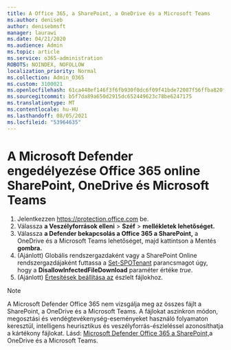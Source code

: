 ```yaml
---
title: A Office 365, a SharePoint, a OneDrive és a Microsoft Teams
ms.author: deniseb
author: denisebmsft
manager: laurawi
ms.date: 04/21/2020
ms.audience: Admin
ms.topic: article
ms.service: o365-administration
ROBOTS: NOINDEX, NOFOLLOW
localization_priority: Normal
ms.collection: Admin_O365
ms.custom: 3100021
ms.openlocfilehash: 61ca448ef146f3f6fb930f0dc6f09f41bde72087f56ffba820f0a2d517cddb31
ms.sourcegitcommit: b5f7da89a650d2915dc652449623c78be6247175
ms.translationtype: MT
ms.contentlocale: hu-HU
ms.lasthandoff: 08/05/2021
ms.locfileid: "53964635"
---
```

# <a name="enable-microsoft-defender-for-office-365-for-sharepoint-online-onedrive-and-microsoft-teams"></a>A Microsoft Defender engedélyezése Office 365 online SharePoint, OneDrive és Microsoft Teams

1. Jelentkezzen https://protection.office.com be.
2. Válassza **a Veszélyforrások elleni**  >  **Széf**  >  **mellékletek lehetőséget.**
3. Válassza **a Defender bekapcsolás a Office 365 a SharePoint,** a OneDrive és a Microsoft Teams lehetőséget, majd kattintson a Mentés **gombra.**
4. (Ajánlott) Globális rendszergazdaként vagy a SharePoint Online rendszergazdájaként futtassa a [Set-SPOTenant](/powershell/module/sharepoint-online/Set-SPOTenant?view=sharepoint-ps) parancsmagot úgy, hogy a **DisallowInfectedFileDownload** paraméter értéke *true*.
5. (Ajánlott) [Értesítések beállítása az](/microsoft-365/security/office-365-security/turn-on-atp-for-spo-odb-and-teams#set-up-alerts-for-detected-files) észlelt fájlokhoz.

> [!NOTE]
> A Microsoft Defender Office 365 nem vizsgálja meg az összes fájlt a SharePoint, a OneDrive és a Microsoft Teams. A fájlokat aszinkron módon, megosztási és vendégtevékenység-eseményeket használó folyamaton keresztül, intelligens heurisztikus és veszélyforrás-észleléssel azonosíthatja a kártékony fájlokat. Lásd: [Microsoft Defender Office 365 a SharePoint,](/microsoft-365/security/office-365-security/atp-for-spo-odb-and-teams)a OneDrive és a Microsoft Teams.